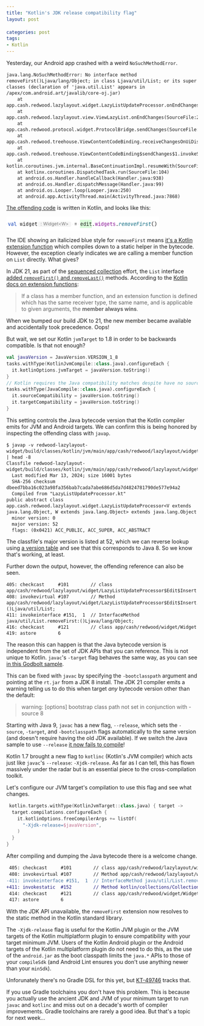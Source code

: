 ```yaml
---
title: "Kotlin's JDK release compatibility flag"
layout: post

categories: post
tags:
- Kotlin
---
```


Yesterday, our Android app crashed with a weird `NoSuchMethodError`.

```
java.lang.NoSuchMethodError: No interface method removeFirst()Ljava/lang/Object; in class Ljava/util/List; or its super classes (declaration of 'java.util.List' appears in /apex/com.android.art/javalib/core-oj.jar)
    at app.cash.redwood.lazylayout.widget.LazyListUpdateProcessor.onEndChanges(SourceFile:165)
    at app.cash.redwood.lazylayout.view.ViewLazyList.onEndChanges(SourceFile:210)
    at app.cash.redwood.protocol.widget.ProtocolBridge.sendChanges(SourceFile:125)
    at app.cash.redwood.treehouse.ViewContentCodeBinding.receiveChangesOnUiDispatcher(SourceFile:419)
    at app.cash.redwood.treehouse.ViewContentCodeBinding$sendChanges$1.invokeSuspend(SourceFile:383)
    at kotlin.coroutines.jvm.internal.BaseContinuationImpl.resumeWith(SourceFile:33)
    at kotlinx.coroutines.DispatchedTask.run(SourceFile:104)
    at android.os.Handler.handleCallback(Handler.java:938)
    at android.os.Handler.dispatchMessage(Handler.java:99)
    at android.os.Looper.loop(Looper.java:250)
    at android.app.ActivityThread.main(ActivityThread.java:7868)
```

[The offending code](https://github.com/cashapp/redwood/blob/2db41653e3887387b8c8468cb3f01d0c326eb39d/redwood-lazylayout-widget/src/commonMain/kotlin/app/cash/redwood/lazylayout/widget/LazyListUpdateProcessor.kt#L165) is written in Kotlin, and looks like this:

![val widget = edit.widgets.removeFirst()](/static/post-image/removeFirst.png)

The IDE showing an italicized blue style for `removeFirst` means [it's a Kotlin extension function](https://kotlinlang.org/api/latest/jvm/stdlib/kotlin.collections/remove-first.html) which compiles down to a static helper in the bytecode.
However, the exception clearly indicates we are calling a member function on `List` directly. What gives?

In JDK 21, as part of the [sequenced collection](https://openjdk.org/jeps/431) effort, the `List` interface [added `removeFirst()` and `removeLast()`](https://docs.oracle.com/en/java/javase/21/docs/api/java.base/java/util/List.html#removeFirst()) methods. According to the [Kotlin docs on extension functions](https://kotlinlang.org/docs/extensions.html#extensions-are-resolved-statically):

> If a class has a member function, and an extension function is defined which has the same receiver type, the same name, and is applicable to given arguments, the **member always wins**.

When we bumped our build JDK to 21, the new member became available and accidentally took precedence. Oops!

But wait, we set our Kotlin `jvmTarget` to 1.8 in order to be backwards compatible. Is that not enough?

```kotlin
val javaVersion = JavaVersion.VERSION_1_8
tasks.withType(KotlinJvmCompile::class.java).configureEach {
  it.kotlinOptions.jvmTarget = javaVersion.toString()
}
// Kotlin requires the Java compatibility matches despite have no sources.
tasks.withType(JavaCompile::class.java).configureEach {
  it.sourceCompatibility = javaVersion.toString()
  it.targetCompatibility = javaVersion.toString()
}
```

This setting controls the Java bytecode version that the Kotlin compiler emits for JVM and Android targets.
We can confirm this is being honored by inspecting the offending class with `javap`.

```
$ javap -v redwood-lazylayout-widget/build/classes/kotlin/jvm/main/app/cash/redwood/lazylayout/widget/LazyListUpdateProcessor.class | head -8
Classfile redwood-lazylayout-widget/build/classes/kotlin/jvm/main/app/cash/redwood/lazylayout/widget/LazyListUpdateProcessor.class
  Last modified Mar 13, 2024; size 16001 bytes
  SHA-256 checksum dbeed7bba16c023a98fa356bab7cada7abe686d5da7d4824781790de577e94a2
  Compiled from "LazyListUpdateProcessor.kt"
public abstract class app.cash.redwood.lazylayout.widget.LazyListUpdateProcessor<V extends java.lang.Object, W extends java.lang.Object> extends java.lang.Object
  minor version: 0
  major version: 52
  flags: (0x0421) ACC_PUBLIC, ACC_SUPER, ACC_ABSTRACT
```

The classfile's major version is listed at 52, which we can reverse lookup using [a version table](https://javaalmanac.io/bytecode/versions/) and see that this corresponds to Java 8. So we know that's working, at least.

Further down the output, however, the offending reference can also be seen.

```
405: checkcast     #101        // class app/cash/redwood/lazylayout/widget/LazyListUpdateProcessor$Edit$Insert
408: invokevirtual #107        // Method app/cash/redwood/lazylayout/widget/LazyListUpdateProcessor$Edit$Insert.getWidgets:()Ljava/util/List;
411: invokeinterface #151,  1  // InterfaceMethod java/util/List.removeFirst:()Ljava/lang/Object;
416: checkcast     #121        // class app/cash/redwood/widget/Widget
419: astore        6
```

The reason this can happen is that the Java bytecode version is independent from the set of JDK APIs that you can reference.
This is not unique to Kotlin.
`javac`'s `-target` flag behaves the same way, as you can see [in this Godbolt sample](https://java.godbolt.org/z/rKWv4K9jG).

This can be fixed with `javac` by specifying the `-bootclasspath` argument and pointing at the `rt.jar` from a JDK 8 install.
The JDK 21 compiler emits a warning telling us to do this when target _any_ bytecode version other than the default:

> warning: [options] bootstrap class path not set in conjunction with -source 8

Starting with Java 9, `javac` has a new flag, `--release`, which sets the `-source`, `-target`, and `-bootclasspath` flags automatically to the same version (and doesn't require having the old JDK available).
If we switch the Java sample to use `--release` [it now fails to compile](https://java.godbolt.org/z/bP6baz9GT)!

Kotlin 1.7 brought a new flag to `kotlinc` (Kotlin's JVM compiler) which acts just like `javac`'s `--release`: `-Xjdk-release`.
As far as I can tell, this has flown massively under the radar but is an essential piece to the cross-compilation toolkit.

Let's configure our JVM target's compilation to use this flag and see what changes.

```kotlin
 kotlin.targets.withType(KotlinJvmTarget::class.java) { target ->
  target.compilations.configureEach {
    it.kotlinOptions.freeCompilerArgs += listOf(
      "-Xjdk-release=$javaVersion",
    )
  }
}
```

After compiling and dumping the Java bytecode there is a welcome change.

```diff
 405: checkcast     #101        // class app/cash/redwood/lazylayout/widget/LazyListUpdateProcessor$Edit$Insert
 408: invokevirtual #107        // Method app/cash/redwood/lazylayout/widget/LazyListUpdateProcessor$Edit$Insert.getWidgets:()Ljava/util/List;
-411: invokeinterface #151,  1  // InterfaceMethod java/util/List.removeFirst:()Ljava/lang/Object;
+411: invokestatic  #152        // Method kotlin/collections/CollectionsKt.removeFirst:(Ljava/util/List;)Ljava/lang/Object;
 414: checkcast     #121        // class app/cash/redwood/widget/Widget
 417: astore        6
```

With the JDK API unavailable, the `removeFirst` extension now resolves to the static method in the Kotlin standard library.

The `-Xjdk-release` flag is useful for the Kotlin JVM plugin or the JVM targets of the Kotlin multiplatform plugin to ensure compatibility with your target minimum JVM. Users of the Kotlin Android plugin or the Android targets of the Kotlin multiplatform plugin do not need to do this, as the use of the `android.jar` as the boot classpath limits the `java.*` APIs to those of your `compileSdk` (and Android Lint ensures you don't use anything newer than your `minSdk`).

Unforunately there's no Gradle DSL for this yet, but [KT-49746](https://youtrack.jetbrains.com/issue/KT-49746/Support-Xjdk-release-in-gradle-toolchain#focus=Comments-27-8935065.0-0) tracks that.

If you use Gradle toolchains you don't have this problem. This is because you actually use the ancient JDK and JVM of your minimum target to run `javac` and `kotlinc` and miss out on a decade's worth of compiler improvements. Gradle toolchains are rarely a good idea. But that's a topic for next week…